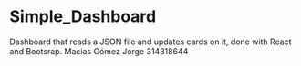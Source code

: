 # Simple_Dashboard
Dashboard that reads a JSON file and updates cards on it, done with React and Bootsrap.
Macias Gómez Jorge 314318644
